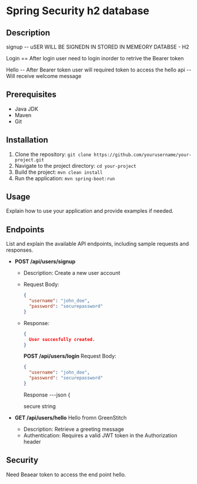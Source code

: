 # Spring Security h2 database

## Description

signup 
    -- uSER WILL BE SIGNEDN IN STORED IN MEMEORY DATABSE - H2

Login
    ==  After login user need to login inorder to retrive the Bearer token

 Hello
    -- After Bearer token user will required token to access the hello api 
    -- Will receive welcome message 



## Prerequisites

- Java JDK 
- Maven 
- Git

## Installation

1. Clone the repository: `git clone https://github.com/yourusername/your-project.git`
2. Navigate to the project directory: `cd your-project`
3. Build the project: `mvn clean install`
4. Run the application: `mvn spring-boot:run`

## Usage

Explain how to use your application and provide examples if needed.


## Endpoints

List and explain the available API endpoints, including sample requests and responses.

- **POST /api/users/signup**
  - Description: Create a new user account
  - Request Body:
    ```json
    {
      "username": "john_doe",
      "password": "securepassword"
    }
    ```
  - Response:
    ```json
    {
      User succesfully created.
    }
    ```

    **POST /api/users/login**
    Request Body:
    ```json
    {
      "username": "john_doe",
      "password": "securepassword"
    }
    ```
    Response
    ---json
    {

    secure string

- **GET /api/users/hello**
  Hello fromn GreenStitch


  - Description: Retrieve a greeting message
  - Authentication: Requires a valid JWT token in the Authorization header

## Security

Need Beaear token to access the end point hello.

